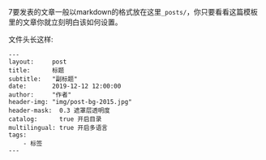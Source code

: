 7要发表的文章一般以markdown的格式放在这里`_posts/`，你只要看看这篇模板里的文章你就立刻明白该如何设置。

文件头长这样:

```
---
layout:     post
title:      标题
subtitle:   "副标题"
date:       2019-12-12 12:00:00
author:     "作者"
header-img: "img/post-bg-2015.jpg"
header-mask:  0.3 遮罩层透明度
catalog:      true 开启目录
multilingual: true 开启多语言
tags:
    - 标签
---
